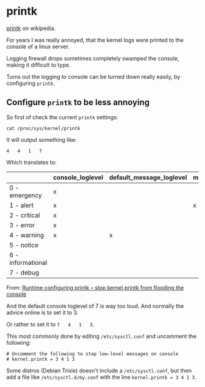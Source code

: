 # printk

[printk](https://en.wikipedia.org/wiki/Printk) on wikipedia.

For years I was really annoyed, that the kernel logs were printed to the console of a linux server.

Logging firewall drops sometimes completely swamped the console, making it difficult to type.

Turns out the logging to console can be turned down really easily, by configuring `printk`.

## Configure `printk` to be less annoying

So first of check the current `printk` settings:
```
cat /proc/sys/kernel/printk
```

It will output something like:
```
4	4	1	7
```
Which translates to:

|                   | console_loglevel | default_message_loglevel | minimum_console_loglevel | default_console_loglevel |
|-------------------|------------------|--------------------------|--------------------------|--------------------------|
| 0 - emergency     | x                |                          |                          | x                        |
| 1 - alert         | x                |                          | x                        | x                        |
| 2 - critical      | x                |                          |                          | x                        |
| 3 - error         | x                |                          |                          | x                        |
| 4 - warning       | x                | x                        |                          | x                        |
| 5 - notice        |                  |                          |                          | x                        |
| 6 - informational |                  |                          |                          | x                        |
| 7 - debug         |                  |                          |                          | x                        |

From: [Runtime configuring printk – stop kernel printk from flooding the console](https://sudousr.wordpress.com/2015/11/26/runtime-configuring-printk-stop-kernel-printk-to-flooding-console/)

And the default console loglevel of 7 is way too loud. And normally the advice online is to set it to 3.

Or rather to set it to `7	4	1	3`.

This most commonly done by editing `/etc/sysctl.conf` and uncomment the following:
```
# Uncomment the following to stop low-level messages on console
# kernel.printk = 3 4 1 3
```

Some distros (Debian Trixie) doesn't include a `/etc/sysctl.conf`, but then add a file like `/etc/sysctl.d/my.conf` with the line `kernel.printk = 3 4 1 3`.
